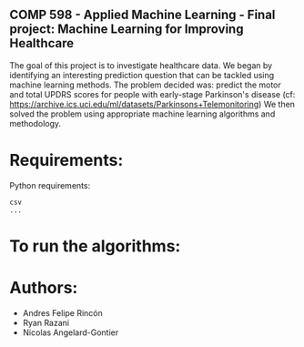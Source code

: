 ## COMP 598 - Applied Machine Learning - Final project: Machine Learning for Improving Healthcare

The goal of this project is to investigate healthcare data.
We began by identifying an interesting prediction question that can be tackled using machine learning methods.
The problem decided was: predict the motor and total UPDRS scores for people with early-stage Parkinson's disease (cf: https://archive.ics.uci.edu/ml/datasets/Parkinsons+Telemonitoring)
We then solved the problem using appropriate machine learning algorithms and methodology.

# Requirements:

Python requirements:

    csv
    ...


# To run the algorithms:


# Authors:
 - Andres Felipe Rincón
 - Ryan Razani
 - Nicolas Angelard-Gontier

